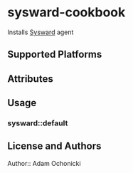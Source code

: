 # sysward-cookbook

Installs [Sysward](http://sysward.com) agent 

## Supported Platforms

## Attributes

## Usage

### sysward::default

## License and Authors

Author:: Adam Ochonicki
